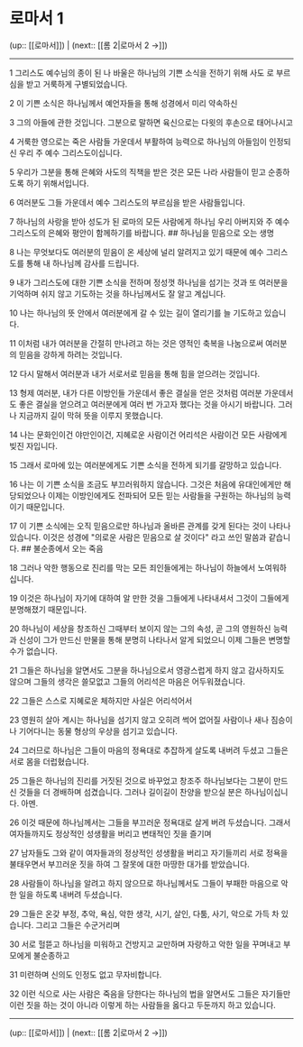 # 로마서 1

(up:: [[로마서]]) | (next:: [[롬 2|로마서 2 →]])

***




1 
그리스도 예수님의 종이 된 나 바울은 하나님의 기쁜 소식을 전하기 위해 사도 로 부르심을 받고 거룩하게 구별되었습니다. 



2 
이 기쁜 소식은 하나님께서 예언자들을 통해 성경에서 미리 약속하신 



3 
그의 아들에 관한 것입니다. 그분으로 말하면 육신으로는 다윗의 후손으로 태어나시고 



4 
거룩한 영으로는 죽은 사람들 가운데서 부활하여 능력으로 하나님의 아들임이 인정되신 우리 주 예수 그리스도이십니다. 



5 
우리가 그분을 통해 은혜와 사도의 직책을 받은 것은 모든 나라 사람들이 믿고 순종하도록 하기 위해서입니다. 



6 
여러분도 그들 가운데서 예수 그리스도의 부르심을 받은 사람들입니다. 



7 
하나님의 사랑을 받아 성도가 된 로마의 모든 사람에게 하나님 우리 아버지와 주 예수 그리스도의 은혜와 평안이 함께하기를 바랍니다. ## 하나님을 믿음으로 오는 생명 



8 
나는 무엇보다도 여러분의 믿음이 온 세상에 널리 알려지고 있기 때문에 예수 그리스도를 통해 내 하나님께 감사를 드립니다. 



9 
내가 그리스도에 대한 기쁜 소식을 전하며 정성껏 하나님을 섬기는 것과 또 여러분을 기억하며 쉬지 않고 기도하는 것을 하나님께서도 잘 알고 계십니다. 



10 
나는 하나님의 뜻 안에서 여러분에게 갈 수 있는 길이 열리기를 늘 기도하고 있습니다. 



11 
이처럼 내가 여러분을 간절히 만나려고 하는 것은 영적인 축복을 나눔으로써 여러분의 믿음을 강하게 하려는 것입니다. 



12 
다시 말해서 여러분과 내가 서로서로 믿음을 통해 힘을 얻으려는 것입니다. 



13 
형제 여러분, 내가 다른 이방인들 가운데서 좋은 결실을 얻은 것처럼 여러분 가운데서도 좋은 결실을 얻으려고 여러분에게 여러 번 가고자 했다는 것을 아시기 바랍니다. 그러나 지금까지 길이 막혀 뜻을 이루지 못했습니다. 



14 
나는 문화인이건 야만인이건, 지혜로운 사람이건 어리석은 사람이건 모든 사람에게 빚진 자입니다. 



15 
그래서 로마에 있는 여러분에게도 기쁜 소식을 전하게 되기를 갈망하고 있습니다. 



16 
나는 이 기쁜 소식을 조금도 부끄러워하지 않습니다. 그것은 처음에 유대인에게만 해당되었으나 이제는 이방인에게도 전파되어 모든 믿는 사람들을 구원하는 하나님의 능력이기 때문입니다. 



17 
이 기쁜 소식에는 오직 믿음으로만 하나님과 올바른 관계를 갖게 된다는 것이 나타나 있습니다. 이것은 성경에 "의로운 사람은 믿음으로 살 것이다" 라고 쓰인 말씀과 같습니다. ## 불순종에서 오는 죽음 



18 
그러나 악한 행동으로 진리를 막는 모든 죄인들에게는 하나님이 하늘에서 노여워하십니다. 



19 
이것은 하나님이 자기에 대하여 알 만한 것을 그들에게 나타내셔서 그것이 그들에게 분명해졌기 때문입니다. 



20 
하나님이 세상을 창조하신 그때부터 보이지 않는 그의 속성, 곧 그의 영원하신 능력과 신성이 그가 만드신 만물을 통해 분명히 나타나서 알게 되었으니 이제 그들은 변명할 수가 없습니다. 



21 
그들은 하나님을 알면서도 그분을 하나님으로서 영광스럽게 하지 않고 감사하지도 않으며 그들의 생각은 쓸모없고 그들의 어리석은 마음은 어두워졌습니다. 



22 
그들은 스스로 지혜로운 체하지만 사실은 어리석어서 



23 
영원히 살아 계시는 하나님을 섬기지 않고 오히려 썩어 없어질 사람이나 새나 짐승이나 기어다니는 동물 형상의 우상을 섬기고 있습니다. 



24 
그러므로 하나님은 그들이 마음의 정욕대로 추잡하게 살도록 내버려 두셨고 그들은 서로 몸을 더럽혔습니다. 



25 
그들은 하나님의 진리를 거짓된 것으로 바꾸었고 창조주 하나님보다는 그분이 만드신 것들을 더 경배하며 섬겼습니다. 그러나 길이길이 찬양을 받으실 분은 하나님이십니다. 아멘. 



26 
이것 때문에 하나님께서는 그들을 부끄러운 정욕대로 살게 버려 두셨습니다. 그래서 여자들까지도 정상적인 성생활을 버리고 변태적인 짓을 즐기며 



27 
남자들도 그와 같이 여자들과의 정상적인 성생활을 버리고 자기들끼리 서로 정욕을 불태우면서 부끄러운 짓을 하여 그 잘못에 대한 마땅한 대가를 받았습니다. 



28 
사람들이 하나님을 알려고 하지 않으므로 하나님께서도 그들이 부패한 마음으로 악한 일을 하도록 내버려 두셨습니다. 



29 
그들은 온갖 부정, 추악, 욕심, 악한 생각, 시기, 살인, 다툼, 사기, 악으로 가득 차 있습니다. 그리고 그들은 수군거리며 



30 
서로 헐뜯고 하나님을 미워하고 건방지고 교만하며 자랑하고 악한 일을 꾸며내고 부모에게 불순종하고 



31 
미련하며 신의도 인정도 없고 무자비합니다. 



32 
이런 식으로 사는 사람은 죽음을 당한다는 하나님의 법을 알면서도 그들은 자기들만 이런 짓을 하는 것이 아니라 이렇게 하는 사람들을 옳다고 두둔까지 하고 있습니다.

***

(up:: [[로마서]]) | (next:: [[롬 2|로마서 2 →]])
